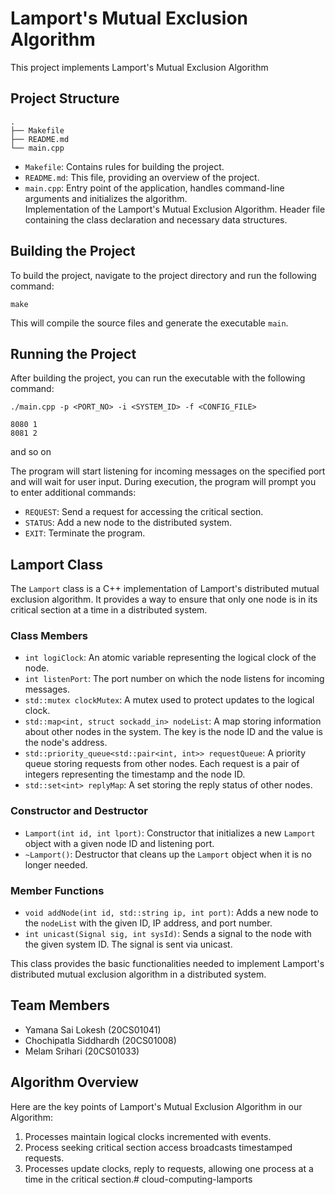 # Lamport's Mutual Exclusion Algorithm
This project implements Lamport's Mutual Exclusion Algorithm
## Project Structure

```
.
├── Makefile
├── README.md
└── main.cpp

```

- `Makefile`: Contains rules for building the project.
- `README.md`: This file, providing an overview of the project.
- `main.cpp`: Entry point of the application, handles command-line arguments and initializes the algorithm.\
   Implementation of the Lamport's Mutual Exclusion Algorithm. Header file containing the class declaration and necessary data structures.

## Building the Project

To build the project, navigate to the project directory and run the following command:

```
make
```

This will compile the source files and generate the executable `main`.

## Running the Project

After building the project, you can run the executable with the following command:

```
./main.cpp -p <PORT_NO> -i <SYSTEM_ID> -f <CONFIG_FILE>
```

```
8080 1
8081 2

```

and so on

The program will start listening for incoming messages on the specified port and will wait for user input.
During execution, the program will prompt you to enter additional commands:

- `REQUEST`: Send a request for accessing the critical section.
- `STATUS`: Add a new node to the distributed system.
- `EXIT`: Terminate the program.

## Lamport Class

The `Lamport` class is a C++ implementation of Lamport's distributed mutual exclusion algorithm. It provides a way to ensure that only one node is in its critical section at a time in a distributed system.

### Class Members

- `int logiClock`: An atomic variable representing the logical clock of the node.
- `int listenPort`: The port number on which the node listens for incoming messages.
- `std::mutex clockMutex`: A mutex used to protect updates to the logical clock.
- `std::map<int, struct sockadd_in> nodeList`: A map storing information about other nodes in the system. The key is the node ID and the value is the node's address.
- `std::priority_queue<std::pair<int, int>> requestQueue`: A priority queue storing requests from other nodes. Each request is a pair of integers representing the timestamp and the node ID.
- `std::set<int> replyMap`: A set storing the reply status of other nodes.

### Constructor and Destructor

- `Lamport(int id, int lport)`: Constructor that initializes a new `Lamport` object with a given node ID and listening port.
- `~Lamport()`: Destructor that cleans up the `Lamport` object when it is no longer needed.

### Member Functions

- `void addNode(int id, std::string ip, int port)`: Adds a new node to the `nodeList` with the given ID, IP address, and port number.
- `int unicast(Signal sig, int sysId)`: Sends a signal to the node with the given system ID. The signal is sent via unicast.

This class provides the basic functionalities needed to implement Lamport's distributed mutual exclusion algorithm in a distributed system.

## Team Members

- Yamana Sai Lokesh (20CS01041)
- Chochipatla Siddhardh (20CS01008)
- Melam Srihari (20CS01033)

## Algorithm Overview

Here are the key points of Lamport's Mutual Exclusion Algorithm in our Algorithm:

1. Processes maintain logical clocks incremented with events.
2. Process seeking critical section access broadcasts timestamped requests.
3. Processes update clocks, reply to requests, allowing one process at a time in the critical section.#   c l o u d - c o m p u t i n g - l a m p o r t s 

 
 
